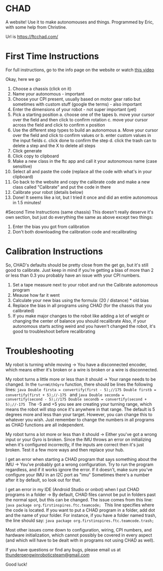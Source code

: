 # CHAD
A website! Use it to make autonomouses and things. Programmed by Eric, with some help from Christine.

Url is https://ftcchad.com/

# First Time Instructions
For full instructions, go to the info page on the website or watch [this video](https://www.youtube.com/watch?v=Q_lo40TsDUI)

Okay, here we go
  1. Choose a chassis (click on it)
  2. Name your autonomous - important
  3. Choose your CPI present, usually based on motor gear ratio but sometimes with custom stuff (google the terms) - also important
  4. Enter the dimensions of your robot - not super important (yet)
  5. Pick a starting position
    a. choose one of the tapes
    b. move your cursor over the field and then click to confirm rotation
    c. move your cursor across the field and click to confirm x position
  6. Use the different step types to build an autonomous
    a. Move your cursor over the field and click to confirm values or
    b. enter custom values in the input fields
    c. click done to confirm the step
    d. click the trash can to delete a step and the X to delete all steps
  7. Click generate
  8. Click copy to clipboard
  9. Make a new class in the ftc app and call it your autonomous name (case sensitive)
  10. Select all and paste the code (replace all the code with what's in your clipboard)
  11. Go back to the website and copy the calibrate code and make a new class called "Calibrate" and put the code in there
  12. Calibrate your robot (details below)
  13. Done!
It seems like a lot, but I tried it once and did an entire autonomous in 1.5 minutes!

#Second Time Instructions (same chassis)
This doesn't really deserve it's own section, but just do everything the same as above except two things:
  1. Enter the bias you got from calibration
  2. Don't both downloading the calibration code and recalibrating

# Calibration Instructions
So, CHAD's defaults should be pretty close from the get go, but it's still good to calibrate. Just keep in mind if you're getting a bias of more than 2 or less than 0.3 you probably have an issue with your CPI numbers.
  1. Set a tape measure next to your robot and run the Calibrate autonomous program
  2. Meause how far it went
  3. Calculate your new bias using the formula:  (20 / distance) * old bias
  4. Replace the bias in all programs using CHAD (for the chassis that you calibrated)
  5. If you make major changes to the robot like adding a lot of weight or changing the center of balance you should recalibrate
Also, if your autonomous starts acting weird and you haven't changed the robot, it's good to troubleshoot before recalibrating

# Troubleshooting
My robot is turning while moving
  -> You have a disconnected encoder, which means either it's broken or a wire is broken or a wire is disconnected.

My robot turns a little more or less than it should
  -> Your range needs to be changed.
      In the `turnWithGyro` function, there should be lines the following lines:
      ```java
      Double firsta = convertify(first - 5);//175
      Double firstb = convertify(first + 5);//-175
      ```
      and
      ```java
      Double seconda = convertify(second - 5);//175
      Double secondb = convertify(second + 5);//-175
      ```
      The -5 and +5 you see are creating your turning range, which means the robot will stop once it's anywhere in that range. The default is 5 degrees more and less than your target. However, you can change this to whatever you wish. Just remember to change the numbers in all programs as CHAD functions are all independent.

My robot turns a lot more or less than it should
  -> Either you've got a wrong input or your Gyro is broken. Since the IMU throws an error on initializing when it's configured incorrectly, if the inputs are correct then it's just broken. Test it a few more ways and then replace your hub.

I get an error when starting a CHAD program that says something about the IMU
  -> You've probably got a wrong configuration. Try to run the program regardless, and if it works ignore the error. If it doesn't, make sure you've configure your IMU in an I2C port as "imu" Sometimes there's a number after it by default, so look out for that.

I get an error in my IDE (Android Studio or onbot) when I put CHAD programs in a folder
  -> By default, CHAD files cannot be put in folders past the normal spot, but this can be changed.
    The issue comes from this line:
    ```java
    package org.firstinspires.ftc.teamcode;
    ```
    This line specifies where the code is located. If you want to put a CHAD program in a folder, add dot and the name of your folder. For instance, if you have a folder named trash, the line should say:
    ```java
    package org.firstinspires.ftc.teamcode.trash;
    ```

Most other issues come down to configuration, wiring, CPI numbers, and hardware initialization, which cannot possibly be covered in every aspect (and which will have to be dealt with in programs not using CHAD as well).

If you have questions or find any bugs, please email us at thunderpengwinroboticsteam@gmail.com

Good luck!
